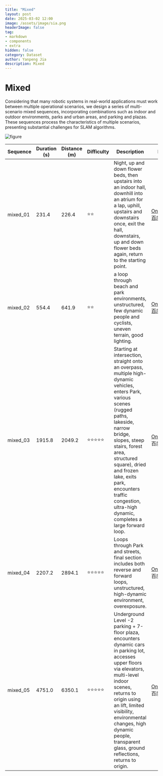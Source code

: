 ```yaml
---
title: "Mixed"
layout: post
date: 2025-03-02 12:00
image: /assets/image/sia.png
headerImage: false
tag:
- markdown
- components
- extra
hidden: false
category: Dataset
author: Yanpeng Jia
description: Mixed
---
```


# Mixed

Considering that many robotic systems in real-world applications must work between multiple operational scenarios, we design a series of multi-scenario mixed sequences, incorporating combinations such as indoor and outdoor environments, parks and urban areas, and parking and plazas. These sequences process the characteristics of multiple scenarios, presenting substantial challenges for SLAM algorithms.

![figure](../../assets/image/mixed.png)

| Sequence      | Duration (s) | Distance (m) | Difficulty | Description | Bag | Ground Truth |
|--------------|-------------|-------------|------------|-------------|-------------|-------------|
|  mixed_01    | 231.4       | 226.4       | ⭐⭐        | Night, up and down flower beds, then upstairs into an indoor hall, downhill into an atrium for a lap, uphill, upstairs and downstairs once, exit the hall, downstairs, up and down flower beds again, return to the starting point. | [OneDrive](https://1drv.ms/u/c/c1806c2e19f2193f/EZ47XG_3tmxFp3zRiXKF31UBN8dDW04xgwOvxv2fR11ndQ?e=EXkVMa) [百度网盘](https://pan.baidu.com/s/18J57xvxCilDsCl6BwycL6A?pwd=p6hj) | [OneDrive](https://1drv.ms/t/c/c1806c2e19f2193f/EfGpueAiNNBHoqEzdSIcFWUBidgIUtu1EdO52TRdv2ijDw?e=dmLGpa) [百度网盘](https://pan.baidu.com/s/1AvxqAWOJXQKfWHwlfFcOog?pwd=qfid) |
|  mixed_02    | 554.4       | 641.9       | ⭐⭐        | a loop through beach and park environments, unstructured, few dynamic people and cyclists, uneven terrain, good lighting. | [OneDrive](https://1drv.ms/u/c/c1806c2e19f2193f/ET61nNWJCx1EkG1RaH622JEBuOj_mYXdfusamnnWuOXtfA?e=FdFjdp) [百度网盘](https://pan.baidu.com/s/1_IsN7BvLdYN64C1eWI-qvA?pwd=r23f) | [OneDrive](https://1drv.ms/t/c/c1806c2e19f2193f/EYL0r10kpKlFrItLaGvUkh8BvDyNCbptS6W5bmFs_MHQ_g?e=7ac6FZ) [百度网盘](https://pan.baidu.com/s/114rjPvk8xiMxoavFuAFdgQ?pwd=3bhq) |
|  mixed_03    | 1915.8      | 2049.2      | ⭐⭐⭐⭐⭐     | Starting at intersection, straight onto an overpass, multiple high-dynamic vehicles, enters Park, various scenes (rugged paths, lakeside, narrow bridge, slopes, steep stairs, forest area, structured square), dried and frozen lake, exits park, encounters traffic congestion, ultra-high dynamic, completes a large forward loop. | [OneDrive](https://1drv.ms/u/c/c1806c2e19f2193f/ETY6P-vc9_RAtU54ZnSlI6cBCmSypAGR5qgXydFqkuS1BQ?e=GgL6XK) 百度网盘 | [OneDrive](https://1drv.ms/t/c/c1806c2e19f2193f/EYH1vkiqxRVBi_VGyjeZPJkBETyI84-pOqARYYjwLOhNXw?e=DM7BJi) [百度网盘](https://pan.baidu.com/s/1jUIOrGh-1Y66XcqafPb_gQ?pwd=w1wg) |
|  mixed_04    | 2207.2      | 2894.1      | ⭐⭐⭐⭐⭐     | Loops through Park and streets, final section includes both reverse and forward loops, unstructured, high-dynamic environment, overexposure. | [OneDrive](https://1drv.ms/u/c/c1806c2e19f2193f/ERH4GTg3akBLlxHBeaUXGScBREzXphUzjrxIu-tTOEonkA?e=7WgZhZ) 百度网盘 | [OneDrive](https://1drv.ms/t/c/c1806c2e19f2193f/EY3N5E9lgjZJuTIp6KYGk2sBQ8H6owKCjaF7XfIczFiTfw?e=xcbR5S) [百度网盘](https://pan.baidu.com/s/1B3Px4mnN4KStFlLO_oFYyA?pwd=jv9m) |
|  mixed_05    | 4751.0      | 6350.1      | ⭐⭐⭐⭐⭐     | Underground Level -2 parking + 7-floor plaza, encounters dynamic cars in parking lot, accesses upper floors via elevators, multi-level indoor scenes, returns to origin using an lift, limited visibility, environmental changes, high dynamic people, transparent glass, ground reflections, returns to origin. | [OneDrive](https://1drv.ms/u/c/c1806c2e19f2193f/Ea0XwK6FX1FGjfHne1DggFwBlryeW5umqa1rUkDDzMT1WQ?e=KP4HO1) 百度网盘 |  |


